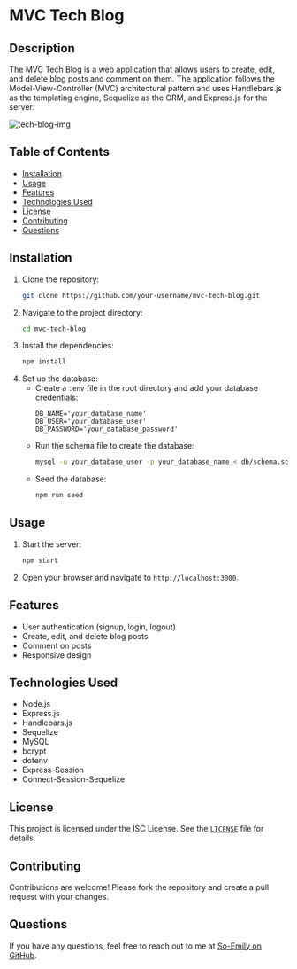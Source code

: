 # MVC Tech Blog

## Description

The MVC Tech Blog is a web application that allows users to create, edit, and delete blog posts and comment on them. The application follows the Model-View-Controller (MVC) architectural pattern and uses Handlebars.js as the templating engine, Sequelize as the ORM, and Express.js for the server.

![tech-blog-img](https://github.com/user-attachments/assets/7046b900-5a91-46fd-9a76-040ac1bd1f10)


## Table of Contents

- [Installation](#installation)
- [Usage](#usage)
- [Features](#features)
- [Technologies Used](#technologies-used)
- [License](#license)
- [Contributing](#contributing)
- [Questions](#questions)

## Installation

1. Clone the repository:
    ```sh
    git clone https://github.com/your-username/mvc-tech-blog.git
    ```
2. Navigate to the project directory:
    ```sh
    cd mvc-tech-blog
    ```
3. Install the dependencies:
    ```sh
    npm install
    ```
4. Set up the database:
    - Create a `.env` file in the root directory and add your database credentials:
        ```
        DB_NAME='your_database_name'
        DB_USER='your_database_user'
        DB_PASSWORD='your_database_password'
        ```
    - Run the schema file to create the database:
        ```sh
        mysql -u your_database_user -p your_database_name < db/schema.sql
        ```
    - Seed the database:
        ```sh
        npm run seed
        ```

## Usage

1. Start the server:
    ```sh
    npm start
    ```
2. Open your browser and navigate to `http://localhost:3000`.

## Features

- User authentication (signup, login, logout)
- Create, edit, and delete blog posts
- Comment on posts
- Responsive design

## Technologies Used

- Node.js
- Express.js
- Handlebars.js
- Sequelize
- MySQL
- bcrypt
- dotenv
- Express-Session
- Connect-Session-Sequelize

## License

This project is licensed under the ISC License. See the [`LICENSE`](command:_github.copilot.openRelativePath?%5B%7B%22scheme%22%3A%22file%22%2C%22authority%22%3A%22%22%2C%22path%22%3A%22%2FC%3A%2FUsers%2Fesori%2FOneDrive%2Fa-coding-workspace%2Fbootcamp-berkeley%2Fchallenges%2FCha.%2012%20\(14\)%20-%20MVC-Tech-Blog%2FMVC-Tech-Blog%2FLICENSE%22%2C%22query%22%3A%22%22%2C%22fragment%22%3A%22%22%7D%2C%2298f22370-51b3-466b-97ba-4ae80a3ccf36%22%5D "c:\Users\esori\OneDrive\a-coding-workspace\bootcamp-berkeley\challenges\Cha. 12 (14) - MVC-Tech-Blog\MVC-Tech-Blog\LICENSE") file for details.

## Contributing

Contributions are welcome! Please fork the repository and create a pull request with your changes.

## Questions

If you have any questions, feel free to reach out to me at [So-Emily on GitHub](https://github.com/So-Emily).

